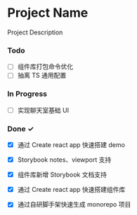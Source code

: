 # Project Name

Project Description

### Todo

- [ ] 组件库打包命令优化  
- [ ] 抽离 TS 通用配置  

### In Progress

- [ ] 实现聊天室基础 UI  

### Done ✓

- [x] 通过 Create react app 快速搭建 demo  
- [x] Storybook notes、viewport 支持  
- [x] 组件库新增 Storybook 文档支持  
- [x] 通过 Create react app 快速搭建组件库  
- [x] 通过自研脚手架快速生成 monorepo 项目  


